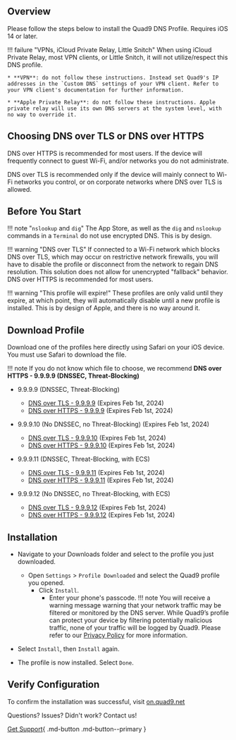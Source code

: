 ## Overview

Please follow the steps below to install the Quad9 DNS Profile. Requires iOS 14 or later.

!!! failure "VPNs, iCloud Private Relay, Little Snitch"
    When using iCloud Private Relay, most VPN clients, or Little Snitch, it will not utilize/respect this DNS profile.

    * **VPN**: do not follow these instructions. Instead set Quad9's IP addresses in the `Custom DNS` settings of your VPN client. Refer to your VPN client's documentation for further information.
   
    * **Apple Private Relay**: do not follow these instructions. Apple private relay will use its own DNS servers at the system level, with no way to override it.

## Choosing DNS over TLS or DNS over HTTPS

DNS over HTTPS is recommended for most users. If the device will frequently connect to guest Wi-Fi, and/or networks you do not administrate.

DNS over TLS is recommended only if the device will mainly connect to Wi-Fi networks you control, or on corporate networks where DNS over TLS is allowed.

## Before You Start

!!! note "`nslookup` and `dig`"
    The App Store, as well as the `dig` and `nslookup` commands in a `Terminal` do not use encrypted DNS. This is by design.

!!! warning "DNS over TLS"
    If connected to a Wi-Fi network which blocks DNS over TLS, which may occur on restrictive network firewalls, you will have to disable the profile or disconnect from the network to regain DNS resolution. This solution does not allow for unencrypted "fallback" behavior. DNS over HTTPS is recommended for most users.

!!! warning "This profile will expire!"
    These profiles are only valid until they expire, at which point, they will automatically disable until a new profile is installed. This is by design of Apple, and there is no way around it.

## Download Profile
Download one of the profiles here directly using Safari on your iOS device. You must use Safari to download the file.

!!! note
    If you do not know which file to choose, we recommend **DNS over HTTPS - 9.9.9.9 (DNSSEC, Threat-Blocking)**

* 9.9.9.9 (DNSSEC, Threat-Blocking)
    * [DNS over TLS - 9.9.9.9](https://quad9.net/uploads/Quad9_Secured_DNS_over_TLS_20220519_b2bdce078a.mobileconfig) (Expires Feb 1st, 2024)
    * [DNS over HTTPS - 9.9.9.9](https://quad9.net/uploads/Quad9_Secured_DNS_over_HTTPS_20220519_27ed39a9de.mobileconfig) (Expires Feb 1st, 2024)

* 9.9.9.10 (No DNSSEC, no Threat-Blocking) (Expires Feb 1st, 2024)
    * [DNS over TLS - 9.9.9.10](https://quad9.net/uploads/Quad9_un_Secured_DNS_over_TLS_20220519_b6214cdbda.mobileconfig) (Expires Feb 1st, 2024)
    * [DNS over HTTPS  - 9.9.9.10](https://quad9.net/uploads/Quad9_un_Secured_DNS_over_HTTPS_20220519_815a4b29e8.mobileconfig) (Expires Feb 1st, 2024)

* 9.9.9.11 (DNSSEC, Threat-Blocking, with ECS)
    * [DNS over TLS - 9.9.9.11](https://quad9.net//uploads/Quad9_Secured_DNS_over_TLS_ECS_20220519_148ec08800.mobileconfig) (Expires Feb 1st, 2024)
    * [DNS over HTTPS - 9.9.9.11](https://quad9.net//uploads/Quad9_Secured_DNS_over_HTTPS_ECS_20200519_3e627e4d1d.mobileconfig) (Expires Feb 1st, 2024)

* 9.9.9.12 (No DNSSEC, no Threat-Blocking, with ECS)
    * [DNS over TLS - 9.9.9.12](https://quad9.net/uploads/Quad9_un_Secured_DNS_over_TLS_ECS_20220519_6f82fd529a.mobileconfig) (Expires Feb 1st, 2024)
    * [DNS over HTTPS - 9.9.9.12](https://quad9.net/uploads/Quad9_un_Secured_DNS_over_HTTPS_ECS_20220519_285d679d48.mobileconfig) (Expires Feb 1st, 2024)

## Installation

* Navigate to your Downloads folder and select to the profile you just downloaded.
    * Open `Settings` > `Profile Downloaded` and select the Quad9 profile you opened.
        * Click `Install`.
            * Enter your phone's passcode.
!!! note
    You will receive a warning message warning that your network traffic may be filtered or monitored by the DNS server. While Quad9’s profile can protect your device by filtering potentially malicious traffic, none of your traffic will be logged by Quad9. Please refer to our [Privacy Policy](https://quad9.net/service/privacy) for more information.

* Select `Install`, then `Install` again.

* The profile is now installed. Select `Done`.

## Verify Configuration

To confirm the installation was successful, visit [on.quad9.net](https://on.quad9.net)

Questions? Issues? Didn't work? Contact us!

[Get Support](https://quad9.net/support/contact){ .md-button .md-button--primary }
